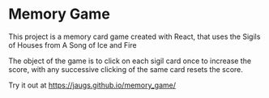 # Memory Game

This project is a memory card game created with React, that uses the Sigils of Houses from A Song of Ice and Fire

The object of the game is to click on each sigil card once to increase the score, with any successive clicking of the same card resets the score. 

Try it out at https://jaugs.github.io/memory_game/
